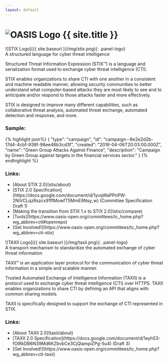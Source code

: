```yaml
---
layout: default
---
```



<div class="row">
  <div class="col-md-12">
    <h1>
      <img class="img-responsive" src="{{ site.baseurl }}/img/oasis.jpg" alt="OASIS Logo" /><span> {{ site.title }} </span>
    </h1>
  </div>

  <div class="col-md-6">
    <div class="panel panel-default">
      <div class="panel-heading">
        <div markdown="span">![STIX Logo]({{ site.baseurl }}/img/stix.png){: .panel-logo}</div>
        <div class="panel-title text-center">A structured language for cyber threat intelligence</div>
      </div>
      <div class="panel-body">
        <p>
          Structured Threat Information Expression (STIX™) is a language and serialization format used to exchange cyber threat intelligence (CTI).
        </p>
        <p>
          STIX enables organizations to share CTI with one another in a consistent and machine readable manner, allowing security communities to better understand what computer-based attacks they are most likely to see and to anticipate and/or respond to those attacks faster and more effectively.
        </p>
        <p>
          STIX is designed to improve many different capabilities, such as collaborative threat analysis, automated threat exchange, automated detection and response, and more.
        </p>
        <h3>Sample:</h3>
{% highlight json%}
{
  "type": "campaign",
  "id": "campaign--8e2e2d2b-17d4-4cbf-938f-98ee46b3cd3f",
  "created": "2016-04-06T20:03:00.000Z",
  "name": "Green Group Attacks Against Finance",
  "description": "Campaign by Green Group against targets in the financial services sector."
}
{% endhighlight %}
        <h3>Links:</h3>
        <ul>
          <li markdown="span">[About STIX 2.0](stix/about)</li>
          <li markdown="span">[STIX 2.0 Specification](https://docs.google.com/document/d/1yvqWaPPnPW-2NiVCLqzRszcx91ffMowfT5MmE9Nsy_w) (Committee Specification Draft 1)</li>
          <li markdown="span">[Making the transition from STIX 1.x to STIX 2.0](stix/compare)</li>
          <li markdown="span">[Tools](https://www.oasis-open.org/committees/tc_home.php?wg_abbrev=cti#openrepo)</li>
          <li markdown="span">[Get Involved!](https://www.oasis-open.org/committees/tc_home.php?wg_abbrev=cti-stix)</li>
        </ul>
      </div>
    </div>
  </div>

  <div class="col-md-6">
    <div class="panel panel-default">
      <div class="panel-heading">
        <div markdown="span">![TAXII Logo]({{ site.baseurl }}/img/taxii.png){: .panel-logo}</div>
        <div class="panel-title text-center">A transport mechanism to standardize the automated exchange of cyber threat information</div>
      </div>
      <div class="panel-body">
        <p>
          TAXII™ is an application layer protocol for the communication of cyber threat information in a simple and scalable manner.
        <p>
        </p>
          Trusted Automated Exchange of Intelligence Information (TAXII) is a protocol used to exchange cyber threat intelligence (CTI) over HTTPS. TAXII enables organizations to share CTI by defining an API that aligns with common sharing models.
        <p>
        </p>
          TAXII is specifically designed to support the exchange of CTI represented in STIX.
        </p>
        <p>
          <h3>Links:</h3>
          <ul>
            <li markdown="span">[About TAXII 2.0](taxii/about)</li>
            <li markdown="span">[TAXII 2.0 Specification](https://docs.google.com/document/d/1eyhS3-fOlRkDB6N39Md6KZbvbCe3CjQlampiZPg-5u4) (Draft 3)</li>
            <li markdown="span">[Get Involved!](https://www.oasis-open.org/committees/tc_home.php?wg_abbrev=cti-taxii)</li>
          </ul>
        </p>
      </div>
    </div>
  </div>

</div>
